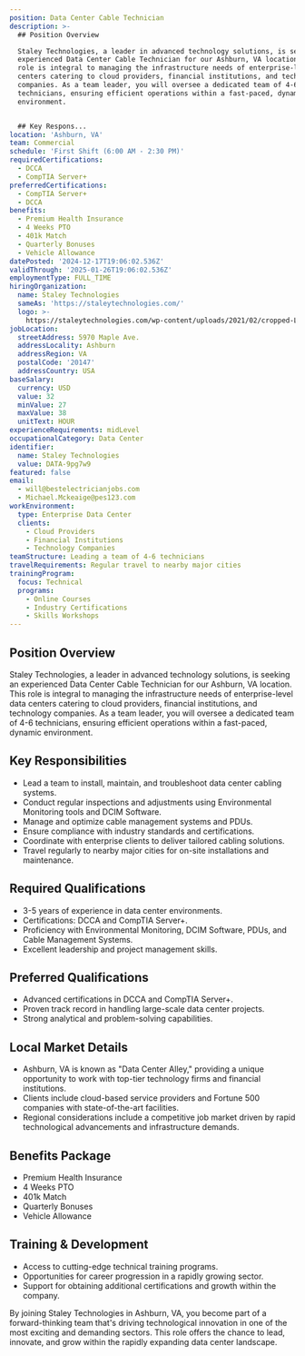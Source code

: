 ```yaml
---
position: Data Center Cable Technician
description: >-
  ## Position Overview

  Staley Technologies, a leader in advanced technology solutions, is seeking an
  experienced Data Center Cable Technician for our Ashburn, VA location. This
  role is integral to managing the infrastructure needs of enterprise-level data
  centers catering to cloud providers, financial institutions, and technology
  companies. As a team leader, you will oversee a dedicated team of 4-6
  technicians, ensuring efficient operations within a fast-paced, dynamic
  environment.


  ## Key Respons...
location: 'Ashburn, VA'
team: Commercial
schedule: 'First Shift (6:00 AM - 2:30 PM)'
requiredCertifications:
  - DCCA
  - CompTIA Server+
preferredCertifications:
  - CompTIA Server+
  - DCCA
benefits:
  - Premium Health Insurance
  - 4 Weeks PTO
  - 401k Match
  - Quarterly Bonuses
  - Vehicle Allowance
datePosted: '2024-12-17T19:06:02.536Z'
validThrough: '2025-01-26T19:06:02.536Z'
employmentType: FULL_TIME
hiringOrganization:
  name: Staley Technologies
  sameAs: 'https://staleytechnologies.com/'
  logo: >-
    https://staleytechnologies.com/wp-content/uploads/2021/02/cropped-Logo_StaleyTechnologies.png
jobLocation:
  streetAddress: 5970 Maple Ave.
  addressLocality: Ashburn
  addressRegion: VA
  postalCode: '20147'
  addressCountry: USA
baseSalary:
  currency: USD
  value: 32
  minValue: 27
  maxValue: 38
  unitText: HOUR
experienceRequirements: midLevel
occupationalCategory: Data Center
identifier:
  name: Staley Technologies
  value: DATA-9pg7w9
featured: false
email:
  - will@bestelectricianjobs.com
  - Michael.Mckeaige@pes123.com
workEnvironment:
  type: Enterprise Data Center
  clients:
    - Cloud Providers
    - Financial Institutions
    - Technology Companies
teamStructure: Leading a team of 4-6 technicians
travelRequirements: Regular travel to nearby major cities
trainingProgram:
  focus: Technical
  programs:
    - Online Courses
    - Industry Certifications
    - Skills Workshops
---
```




## Position Overview
Staley Technologies, a leader in advanced technology solutions, is seeking an experienced Data Center Cable Technician for our Ashburn, VA location. This role is integral to managing the infrastructure needs of enterprise-level data centers catering to cloud providers, financial institutions, and technology companies. As a team leader, you will oversee a dedicated team of 4-6 technicians, ensuring efficient operations within a fast-paced, dynamic environment.

## Key Responsibilities
- Lead a team to install, maintain, and troubleshoot data center cabling systems.
- Conduct regular inspections and adjustments using Environmental Monitoring tools and DCIM Software.
- Manage and optimize cable management systems and PDUs.
- Ensure compliance with industry standards and certifications.
- Coordinate with enterprise clients to deliver tailored cabling solutions.
- Travel regularly to nearby major cities for on-site installations and maintenance.

## Required Qualifications
- 3-5 years of experience in data center environments.
- Certifications: DCCA and CompTIA Server+.
- Proficiency with Environmental Monitoring, DCIM Software, PDUs, and Cable Management Systems.
- Excellent leadership and project management skills.

## Preferred Qualifications
- Advanced certifications in DCCA and CompTIA Server+.
- Proven track record in handling large-scale data center projects.
- Strong analytical and problem-solving capabilities.

## Local Market Details
- Ashburn, VA is known as "Data Center Alley," providing a unique opportunity to work with top-tier technology firms and financial institutions.
- Clients include cloud-based service providers and Fortune 500 companies with state-of-the-art facilities.
- Regional considerations include a competitive job market driven by rapid technological advancements and infrastructure demands.

## Benefits Package
- Premium Health Insurance
- 4 Weeks PTO
- 401k Match
- Quarterly Bonuses
- Vehicle Allowance

## Training & Development
- Access to cutting-edge technical training programs.
- Opportunities for career progression in a rapidly growing sector.
- Support for obtaining additional certifications and growth within the company.

By joining Staley Technologies in Ashburn, VA, you become part of a forward-thinking team that's driving technological innovation in one of the most exciting and demanding sectors. This role offers the chance to lead, innovate, and grow within the rapidly expanding data center landscape.
